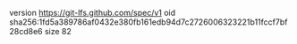 version https://git-lfs.github.com/spec/v1
oid sha256:1fd5a389786af0432e380fb161edb94d7c2726006323221b11fccf7bf28cd8e6
size 82
